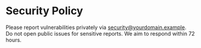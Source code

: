 # Security Policy
Please report vulnerabilities privately via <security@yourdomain.example>.  
Do not open public issues for sensitive reports. We aim to respond within 72 hours.
